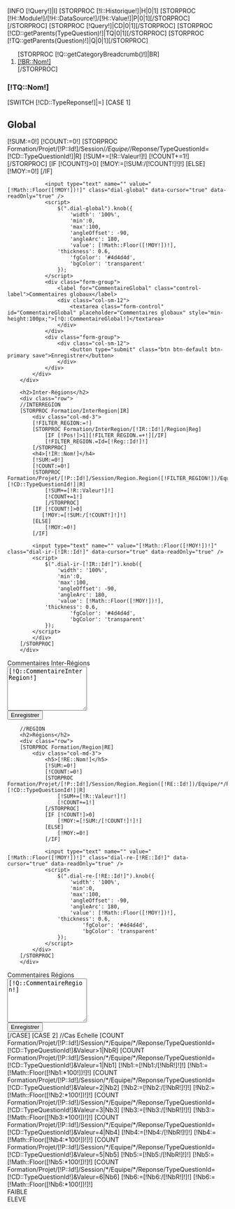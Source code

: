 [INFO [!Query!]|I]
[STORPROC [!I::Historique!]|H|0|1]
    [STORPROC [!H::Module!]/[!H::DataSource!]/[!H::Value!]|P|0|1][/STORPROC]
[/STORPROC]
[STORPROC [!Query!]|CD|0|1][/STORPROC]
[STORPROC [!CD::getParents(TypeQuestion)!]|TQ|0|1][/STORPROC]
[STORPROC [!TQ::getParents(Question)!]|Q|0|1][/STORPROC]

<ol class="breadcrumb">
    [STORPROC [!Q::getCategoryBreadcrumb()!]|BR]
    <li><a href="#">[!BR::Nom!]</a></li>
    [/STORPROC]
</ol>

<h3>[!TQ::Nom!]</h3>

[SWITCH [!CD::TypeReponse!]|=]
    [CASE 1]
        <div class="row">
            <div class="col-md-12">
                <h2>Global</h2>
                [!SUM:=0!]
                [!COUNT:=0!]
                [STORPROC Formation/Projet/[!P::Id!]/Session/*/Equipe/*/Reponse/TypeQuestionId=[!CD::TypeQuestionId!]|R]
                    [!SUM+=[!R::Valeur!]!]
                    [!COUNT+=1!]
                [/STORPROC]
                [IF [!COUNT!]>0]
                    [!MOY:=[!SUM:/[!COUNT!]!]!]
                [ELSE]
                    [!MOY:=0!]
                [/IF]

                <input type="text" name="" value="[!Math::Floor([!MOY!])!]" class="dial-global" data-cursor="true" data-readOnly="true" />
                <script>
                    $(".dial-global").knob({
                        'width': '100%',
                        'min':0,
                        'max':100,
                        'angleOffset': -90,
                        'angleArc': 180,
                        'value': [!Math::Floor([!MOY!])!],
                    'thickness': 0.6,
                        'fgColor': '#4d4d4d',
                        'bgColor': 'transparent'
                    });
                </script>
                <div class="form-group">
                    <label for="CommentaireGlobal" class="control-label">Commentaires globaux</label>
                    <div class="col-sm-12">
                        <textarea class="form-control" id="CommentaireGlobal" placeholder="Commentaires globaux" style="min-height:100px;">[!Q::CommentaireGlobal!]</textarea>
                    </div>
                </div>
                <div class="form-group">
                    <div class="col-sm-12">
                        <button type="submit" class="btn btn-default btn-primary save">Enregistrer</button>
                    </div>
                </div>
            </div>
        </div>

        <h2>Inter-Régions</h2>
        <div class="row">
        //INTERREGION
        [STORPROC Formation/InterRegion|IR]
            <div class="col-md-3">
            [!FILTER_REGION:=!]
            [STORPROC Formation/InterRegion/[!IR::Id!]/Region|Reg]
                [IF [!Pos!]>1][!FILTER_REGION.=+!][/IF]
                [!FILTER_REGION.=Id=[!Reg::Id!]!]
            [/STORPROC]
            <h4>[!IR::Nom!]</h4>
            [!SUM:=0!]
            [!COUNT:=0!]
            [STORPROC Formation/Projet/[!P::Id!]/Session/Region.Region([!FILTER_REGION!])/Equipe/*/Reponse/TypeQuestionId=[!CD::TypeQuestionId!]|R]
                [!SUM+=[!R::Valeur!]!]
                [!COUNT+=1!]
                [/STORPROC]
            [IF [!COUNT!]>0]
               [!MOY:=[!SUM:/[!COUNT!]!]!]
            [ELSE]
                [!MOY:=0!]
            [/IF]

            <input type="text" name="" value="[!Math::Floor([!MOY!])!]" class="dial-ir-[!IR::Id!]" data-cursor="true" data-readOnly="true" />
            <script>
                $(".dial-ir-[!IR::Id!]").knob({
                    'width': '100%',
                    'min':0,
                    'max':100,
                    'angleOffset': -90,
                    'angleArc': 180,
                    'value': [!Math::Floor([!MOY!])!],
                'thickness': 0.6,
                        'fgColor': '#4d4d4d',
                        'bgColor': 'transparent'
                });
            </script>
            </div>
        [/STORPROC]
        </div>
<div class="form-group">
    <label for="CommentaireGlobal" class="control-label">Commentaires Inter-Régions</label>
    <div class="col-sm-12">
        <textarea class="form-control" id="CommentaireInterRegion" placeholder="Commentaires inter-régions" style="min-height:100px;">[!Q::CommentaireInterRegion!]</textarea>
    </div>
</div>
<div class="form-group">
    <div class="col-sm-12">
        <button type="submit" class="btn btn-default btn-primary save">Enregistrer</button>
    </div>
</div>

        //REGION
        <h2>Régions</h2>
        <div class="row">
        [STORPROC Formation/Region|RE]
            <div class="col-md-3">
                <h5>[!RE::Nom!]</h5>
                [!SUM:=0!]
                [!COUNT:=0!]
                [STORPROC Formation/Projet/[!P::Id!]/Session/Region.Region([!RE::Id!])/Equipe/*/Reponse/TypeQuestionId=[!CD::TypeQuestionId!]|R]
                    [!SUM+=[!R::Valeur!]!]
                    [!COUNT+=1!]
                [/STORPROC]
                [IF [!COUNT!]>0]
                    [!MOY:=[!SUM:/[!COUNT!]!]!]
                [ELSE]
                    [!MOY:=0!]
                [/IF]

                <input type="text" name="" value="[!Math::Floor([!MOY!])!]" class="dial-re-[!RE::Id!]" data-cursor="true" data-readOnly="true" />
                <script>
                    $(".dial-re-[!RE::Id!]").knob({
                        'width': '100%',
                        'min':0,
                        'max':100,
                        'angleOffset': -90,
                        'angleArc': 180,
                        'value': [!Math::Floor([!MOY!])!],
                    'thickness': 0.6,
                            'fgColor': '#4d4d4d',
                            'bgColor': 'transparent'
                    });
                </script>
            </div>
        [/STORPROC]
        </div>
<div class="form-group">
    <label for="CommentaireGlobal" class="control-label">Commentaires Régions</label>
    <div class="col-sm-12">
        <textarea class="form-control" id="CommentaireRegion" placeholder="Commentaires régions" style="min-height:100px;">[!Q::CommentaireRegion!]</textarea>
    </div>
</div>
<div class="form-group">
    <div class="col-sm-12">
        <button type="submit" class="btn btn-default btn-primary save">Enregistrer</button>
    </div>
</div>    [/CASE]
    [CASE 2]
//Cas Echelle
        [COUNT Formation/Projet/[!P::Id!]/Session/*/Equipe/*/Reponse/TypeQuestionId=[!CD::TypeQuestionId!]&Valeur>1|NbR]
        [COUNT Formation/Projet/[!P::Id!]/Session/*/Equipe/*/Reponse/TypeQuestionId=[!CD::TypeQuestionId!]&Valeur=1|Nb1]
[!Nb1:=[!Nb1:/[!NbR!]!]!]
[!Nb1:=[!Math::Floor([!Nb1:*100!])!]!]
        [COUNT Formation/Projet/[!P::Id!]/Session/*/Equipe/*/Reponse/TypeQuestionId=[!CD::TypeQuestionId!]&Valeur=2|Nb2]
[!Nb2:=[!Nb2:/[!NbR!]!]!]
[!Nb2:=[!Math::Floor([!Nb2:*100!])!]!]
        [COUNT Formation/Projet/[!P::Id!]/Session/*/Equipe/*/Reponse/TypeQuestionId=[!CD::TypeQuestionId!]&Valeur=3|Nb3]
[!Nb3:=[!Nb3:/[!NbR!]!]!]
[!Nb3:=[!Math::Floor([!Nb3:*100!])!]!]
        [COUNT Formation/Projet/[!P::Id!]/Session/*/Equipe/*/Reponse/TypeQuestionId=[!CD::TypeQuestionId!]&Valeur=4|Nb4]
[!Nb4:=[!Nb4:/[!NbR!]!]!]
[!Nb4:=[!Math::Floor([!Nb4:*100!])!]!]
        [COUNT Formation/Projet/[!P::Id!]/Session/*/Equipe/*/Reponse/TypeQuestionId=[!CD::TypeQuestionId!]&Valeur=5|Nb5]
[!Nb5:=[!Nb5:/[!NbR!]!]!]
[!Nb5:=[!Math::Floor([!Nb5:*100!])!]!]
        [COUNT Formation/Projet/[!P::Id!]/Session/*/Equipe/*/Reponse/TypeQuestionId=[!CD::TypeQuestionId!]&Valeur=6|Nb6]
[!Nb6:=[!Nb6:/[!NbR!]!]!]
[!Nb6:=[!Math::Floor([!Nb6:*100!])!]!]
        <div class="legendeG">FAIBLE</div>
        <canvas id="myChart" width="500" height="350" style="width: 75%;margin-left: 12%"></canvas>
        <div class="legendeD">ELEVE</div>
        <script>

            // Get context with jQuery - using jQuery's .get() method.
            var ctx = $("#myChart").get(0).getContext("2d");
            var data = {
                labels: ['1', "2", "3", "4", "5", "6"],
                datasets: [
                    {
                        label: "Réponses",
                        fillColor: "rgba(151,187,205,0.5)",
                        strokeColor: "rgba(151,187,205,0.8)",
                        highlightFill: "rgba(151,187,205,0.75)",
                        highlightStroke: "rgba(151,187,205,1)",
                        data: [[!Nb1!],[!Nb2!],[!Nb3!],[!Nb4!],[!Nb5!],[!Nb6!]]
                    }/*,
                     {
                     label: "Non",
                     fillColor: "rgba(151,187,205,0.5)",
                     strokeColor: "rgba(151,187,205,0.8)",
                     highlightFill: "rgba(151,187,205,0.75)",
                     highlightStroke: "rgba(151,187,205,1)",
                     data: []
                     }*/
                ]
            };
            var myNewChart = new Chart(ctx).Bar(data, {
                scaleBeginAtZero : false,

                //Boolean - Whether grid lines are shown across the chart
                scaleShowGridLines : true,

                //String - Colour of the grid lines
                scaleGridLineColor : "rgba(0,0,0,.05)",

                //Number - Width of the grid lines
                scaleGridLineWidth : 1,

                //Boolean - Whether to show horizontal lines (except X axis)
                scaleShowHorizontalLines: true,

                //Boolean - Whether to show vertical lines (except Y axis)
                scaleShowVerticalLines: true,

                //Boolean - If there is a stroke on each bar
                barShowStroke : true,

                //Number - Pixel width of the bar stroke
                barStrokeWidth : 2,

                //Number - Spacing between each of the X value sets
                barValueSpacing : 5,

                //Number - Spacing between data sets within X values
                barDatasetSpacing : 1,

                //String - A legend template
                legendTemplate : "<ul class=\"<%=name.toLowerCase()%>-legend\"><% for (var i=0; i<datasets.length; i++){%><li><span style=\"background-color:<%=datasets[i].fillColor%>\"></span><%if(datasets[i].label){%><%=datasets[i].label%><%}%></li><%}%></ul>"
            });

        </script>keywords




    [/CASE]
    [CASE 3]
        //<h1>Réponses texte.</h1>
        [COUNT Formation/Projet/[!P::Id!]/Session/*/Equipe/*/Reponse/TypeQuestionId=[!CD::TypeQuestionId!]&Valeur!=|NbR]
        <ul class="nav nav-tabs" role="tablist">
            <li role="presentation" class="active"><a href="#keywords" aria-controls="keywords" role="tab" data-toggle="tab">Mots clefs</a></li>
            <li role="presentation"><a href="#2words" aria-controls="2words" role="tab" data-toggle="tab">Expressions de 2 mots</a></li>
            <li role="presentation"><a href="#3words" aria-controls="3words" role="tab" data-toggle="tab">Expressions de 3 mots</a></li>
            <li role="presentation"><a href="#random" aria-controls="random" role="tab" data-toggle="tab">10 réponses au hasard ( [!NbR!] Réponses au total)</a></li>
            <li role="presentation"><a href="#dev" aria-controls="dev" role="tab" data-toggle="tab">Toutes les réponses</a></li>
        </ul>



        <!-- Tab panes -->
        <div class="tab-content">
            <div role="tabpanel" class="tab-pane active" id="keywords">
                <div id="keywordspane" class="cloudtag" data-var="keywords"></div>
                <script>
                    var data = [];
                    data['keywords'] = [
                   [STORPROC [!TQ::getKeywords()!]|K]
                    [IF [!Pos!]>1],[/IF]{text: "[!Key!]", weight: [!K!]}
                    [/STORPROC]
                    ];

                    $('#keywordspane').jQCloud(data['keywords'], {
                        shape: 'rectangular',
                        autoResize: true
                    });
                </script>
            </div>
            <div role="tabpanel" class="tab-pane fade" id="2words">
                <div id="2wordspane" class="cloudtag" data-var="twokeywords"></div>
                <script>

                    data['twokeywords'] = [
                        [STORPROC [!TQ::getTwoKeywords()!]|K]
                    [IF [!Pos!]>1],[/IF]{text: "[!Key!]", weight: [!K!]}
                    [/STORPROC]
                    ];
                </script>
            </div>
            <div role="tabpanel" class="tab-pane fade" id="3words">
                <div id="3wordspane" class="cloudtag" data-var="threekeywords"></div>
                <script>
                    data['threekeywords'] = [
                        [STORPROC [!TQ::getThreeKeywords()!]|K]
                    [IF [!Pos!]>1],[/IF]{text: "[!Key!]", weight: [!K!]}
                    [/STORPROC]
                    ];
                </script>
            </div>
            <div role="tabpanel" class="tab-pane" id="random">
                <a href=""  class="btn btn-primary refreshverbatim pull-right" style="margin-top: -37px;">10 autres réponses</a>
                <div class="verbatim">

                </div>
                <script>
                    //initialisation
                    $('.refreshverbatim').click(function (e){
                        e.preventDefault();
                        getReponse();
                    });
                    function getReponse() {
                        $.ajax({
                            url: '/Projets/[!P::Id!]/Session/*/Donnee/[!CD::Id!]/VerbatimStats.htm',
                            context: $( '.verbatim' )
                        }).done(function(data) {
                            $( '.verbatim').html(data);
                        });
                    }
                    getReponse();
                </script>
            </div>
            <div role="tabpanel" class="tab-pane" id="dev">
                [STORPROC Formation/Projet/[!P::Id!]/Session/*/Equipe/*/Reponse/TypeQuestionId=[!CD::TypeQuestionId!]&Valeur!=|R|0|1000]
                <div class="well">
                    //[STORPROC Formation/TypeQuestion/Reponse/[!R::Id!]|TQ][/STORPROC]
                    //[STORPROC Formation/Question/TypeQuestion/[!TQ::Id!]|Q][/STORPROC]
                    //[STORPROC Formation/Equipe/Reponse/[!R::Id!]|E][/STORPROC]
                    //[STORPROC Formation/Session/Equipe/[!E::Id!]|S][/STORPROC]
                    <p>[!R::Valeur!]</p>
                </div>
                [/STORPROC]
            </div>
        </div>

        <script>
            $('a[data-toggle="tab"]').on('shown.bs.tab', function (e) {
                $(e.target.hash+'pane').jQCloud(data[$(e.target.hash+'pane').attr('data-var')], {
                    shape: 'rectangular',
                    autoResize: true
                });
            })
        </script>
    [/CASE]
    [CASE 4]
        //Cas OUi / Non
[COUNT Formation/Projet/[!P::Id!]/Session/*/Equipe/*/Reponse/TypeQuestionId=[!CD::TypeQuestionId!]|NbR]
        [COUNT Formation/Projet/[!P::Id!]/Session/*/Equipe/*/Reponse/TypeQuestionId=[!CD::TypeQuestionId!]&Valeur=1|Nb1]
[!Nb1:=[!Nb1:/[!NbR!]!]!]
[!Nb1:=[!Math::Floor([!Nb1:*100!])!]!]
        [COUNT Formation/Projet/[!P::Id!]/Session/*/Equipe/*/Reponse/TypeQuestionId=[!CD::TypeQuestionId!]&Valeur=0|Nb2]
[!Nb2:=[!Nb2:/[!NbR!]!]!]
[!Nb2:=[!Math::Floor([!Nb2:*100!])!]!]
        <canvas id="myChart" width="500" height="350" style="width: 75%;margin-left: 12%"></canvas>

        <script>

            // Get context with jQuery - using jQuery's .get() method.
            var ctx = $("#myChart").get(0).getContext("2d");
            var data = [
                {
                    value: '[!Nb1!]',
                    color: "#46BFBD",
                    highlight: "#5AD3D1",
                    label: "Réponse Oui"
                },
                {
                    value: '[!Nb2!]',
                    color:"#F7464A",
                    highlight: "#FF5A5E",
                    label: "Réponse Non"
                }
            ];
            var myNewChart = new Chart(ctx).Pie(data, {
                //Boolean - Whether we should show a stroke on each segment
                segmentShowStroke : true,

                //String - The colour of each segment stroke
                segmentStrokeColor : "#fff",

                //Number - The width of each segment stroke
                segmentStrokeWidth : 2,

                //Number - The percentage of the chart that we cut out of the middle
                percentageInnerCutout : 0, // This is 0 for Pie charts

                //Number - Amount of animation steps
                animationSteps : 100,

                //StrSession/[!S::Id!]ing - Animation easing effect
                animationEasing : "easeOutBounce",

                //Boolean - Whether we animate the rotation of the Doughnut
                animateRotate : true,

                //Boolean - Whether we animate scaling the Doughnut from the centre
                animateScale : false,

                //String - A legend template
                legendTemplate : "<ul class=\"<%=name.toLowerCase()%>-legend\"><% for (var i=0; i<segments.length; i++){%><li><span style=\"background-color:<%=segments[i].fillColor%>\"></span><%if(segments[i].label){%><%=segments[i].label%> % <%}%></li><%}%></ul>"

            });

        </script>

<h2>Inter-Régions</h2>
<div class="row">
    //INTERREGION
    [STORPROC Formation/InterRegion|IR]
    <div class="col-md-3">
        [!FILTER_REGION:=!]
        [STORPROC Formation/InterRegion/[!IR::Id!]/Region|Reg]
            [IF [!Pos!]>1][!FILTER_REGION.=+!][/IF]
            [!FILTER_REGION.=Id=[!Reg::Id!]!]
        [/STORPROC]
        <h4>[!IR::Nom!]</h4>
        [!Nb1:=0!]
        [!Nb2:=0!]
        [STORPROC Formation/Projet/[!P::Id!]/Session/Region.Region([!FILTER_REGION!])/Equipe/*/Reponse/TypeQuestionId=[!CD::TypeQuestionId!]&Valeur=1|R]
            [!Nb1+=1!]
        [/STORPROC]
        [STORPROC Formation/Projet/[!P::Id!]/Session/Region.Region([!FILTER_REGION!])/Equipe/*/Reponse/TypeQuestionId=[!CD::TypeQuestionId!]&Valeur=0|R]
            [!Nb2+=1!]
        [/STORPROC]

        <canvas id="myChart-IR-[!IR::Id!]" width="200" height="250" style="width: 75%;margin-left: 12%"></canvas>

        <script>

            // Get context with jQuery - using jQuery's .get() method.
            var ctx = $("#myChart-IR-[!IR::Id!]").get(0).getContext("2d");
            var data = [
                {
                    value: '[!Nb1!]',
                    color: "#46BFBD",
                    highlight: "#5AD3D1",
                    label: "Réponse Oui"
                },
                {
                    value: '[!Nb2!]',
                    color:"#F7464A",
                    highlight: "#FF5A5E",
                    label: "Réponse Non"
                }
            ];
            var myNewChart = new Chart(ctx).Pie(data, {
                //Boolean - Whether we should show a stroke on each segment
                segmentShowStroke : true,

                //String - The colour of each segment stroke
                segmentStrokeColor : "#fff",

                //Number - The width of each segment stroke
                segmentStrokeWidth : 2,

                //Number - The percentage of the chart that we cut out of the middle
                percentageInnerCutout : 0, // This is 0 for Pie charts

                //Number - Amount of animation steps
                animationSteps : 100,

                //StrSession/[!S::Id!]ing - Animation easing effect
                animationEasing : "easeOutBounce",

                //Boolean - Whether we animate the rotation of the Doughnut
                animateRotate : true,

                //Boolean - Whether we animate scaling the Doughnut from the centre
                animateScale : false,

                //String - A legend template
                legendTemplate : "<ul class=\"<%=name.toLowerCase()%>-legend\"><% for (var i=0; i<segments.length; i++){%><li><span style=\"background-color:<%=segments[i].fillColor%>\"></span><%if(segments[i].label){%><%=segments[i].label%> % <%}%></li><%}%></ul>"

            });

        </script>    </div>
    [/STORPROC]
</div>
<div class="form-group">
    <label for="CommentaireGlobal" class="control-label">Commentaires Inter-Régions</label>
    <div class="col-sm-12">
        <textarea class="form-control" id="CommentaireInterRegion" placeholder="Commentaires inter-régions" style="min-height:100px;">[!Q::CommentaireInterRegion!]</textarea>
    </div>
</div>
<div class="form-group">
    <div class="col-sm-12">
        <button type="submit" class="btn btn-default btn-primary save">Enregistrer</button>
    </div>
</div>

//REGION
<h2>Régions</h2>
<div class="row">
    [STORPROC Formation/Region|RE]
    <div class="col-md-3">
        <h5>[!RE::Nom!]</h5>
        [!Nb1:=0!]
        [!Nb2:=0!]
        [STORPROC Formation/Projet/[!P::Id!]/Session/Region.Region([!RE::Id!])/Equipe/*/Reponse/TypeQuestionId=[!CD::TypeQuestionId!]&Valeur=1|R]
            [!Nb1+=1!]
        [/STORPROC]
        [STORPROC Formation/Projet/[!P::Id!]/Session/Region.Region([!RE::Id!])/Equipe/*/Reponse/TypeQuestionId=[!CD::TypeQuestionId!]&Valeur=0|R]
            [!Nb2+=1!]
        [/STORPROC]

        <canvas id="myChart-RE-[!RE::Id!]" width="200" height="250" style="width: 75%;margin-left: 12%"></canvas>

        <script>

            // Get context with jQuery - using jQuery's .get() method.
            var ctx = $("#myChart-RE-[!RE::Id!]").get(0).getContext("2d");
            var data = [
                {
                    value: '[!Nb1!]',
                    color: "#46BFBD",
                    highlight: "#5AD3D1",
                    label: "Réponse Oui"
                },
                {
                    value: '[!Nb2!]',
                    color:"#F7464A",
                    highlight: "#FF5A5E",
                    label: "Réponse Non"
                }
            ];
            var myNewChart = new Chart(ctx).Pie(data, {
                //Boolean - Whether we should show a stroke on each segment
                segmentShowStroke : true,

                //String - The colour of each segment stroke
                segmentStrokeColor : "#fff",

                //Number - The width of each segment stroke
                segmentStrokeWidth : 2,

                //Number - The percentage of the chart that we cut out of the middle
                percentageInnerCutout : 0, // This is 0 for Pie charts

                //Number - Amount of animation steps
                animationSteps : 100,

                //StrSession/[!S::Id!]ing - Animation easing effect
                animationEasing : "easeOutBounce",

                //Boolean - Whether we animate the rotation of the Doughnut
                animateRotate : true,

                //Boolean - Whether we animate scaling the Doughnut from the centre
                animateScale : false,

                //String - A legend template
                legendTemplate : "<ul class=\"<%=name.toLowerCase()%>-legend\"><% for (var i=0; i<segments.length; i++){%><li><span style=\"background-color:<%=segments[i].fillColor%>\"></span><%if(segments[i].label){%><%=segments[i].label%> % <%}%></li><%}%></ul>"

            });

        </script>    </div>
    [/STORPROC]
</div>
    [/CASE]
    [CASE 5]
        //Cas Sélection
[COUNT Formation/Projet/[!P::Id!]/Session/*/Equipe/*/Reponse/TypeQuestionId=[!CD::TypeQuestionId!]|NbR]
        <canvas id="myChart" width="500" height="500" style="width: 75%;margin-left: 12%"></canvas>

        <script>

            // Get context with jQuery - using jQuery's .get() method.
            var ctx = $("#myChart").get(0).getContext("2d");
            var data = {
                labels: [[STORPROC [!TQ::getChildren(TypeQuestionValeur)!]|TQV]"[!TQV::Valeur!]"[IF [!Pos!]!=[!NbResult!]],[/IF][/STORPROC]],
            datasets: [
                {
                    label: "[!TQV::Valeur!]",
                    fillColor: "rgba(151,187,205,0.5)",
                    strokeColor: "rgba(151,187,205,0.8)",
                    highlightFill: "rgba(151,187,205,0.75)",
                    highlightStroke: "rgba(151,187,205,1)",
                    data: [
                        [STORPROC [!TQ::getChildren(TypeQuestionValeur)!]|TQV]
                            [COUNT Formation/Projet/[!P::Id!]/Session/*/Equipe/*/Reponse/TypeQuestionId=[!CD::TypeQuestionId!]&Valeur=[!TQV::Id!]|Nb1]
                             [!Nb1:=[!Nb1:/[!NbR!]!]!]
                             [!Nb1:=[!Math::Floor([!Nb1:*100!])!]!]
                             [!Nb1!][IF [!Pos!]!=[!NbResult!]],[/IF]
                         [/STORPROC]

                 ]
             }
             ]
             };
             var myNewChart = new Chart(ctx).Bar(data, {
             scaleBeginAtZero : true,

             //Boolean - Whether grid lines are shown across the chart
             scaleShowGridLines : true,

             //String - Colour of the grid lines
             scaleGridLineColor : "rgba(0,0,0,.05)",

             //Number - Width of the grid lines
             scaleGridLineWidth : 1,

             //Boolean - Whether to show horizontal lines (except X axis)
             scaleShowHorizontalLines: true,

             //Boolean - Whether to show vertical lines (except Y axis)
             scaleShowVerticalLines: true,

             //Boolean - If there is a stroke on each bar
             barShowStroke : true,

             //Number - Pixel width of the bar stroke
             barStrokeWidth : 2,

             //Number - Spacing between each of the X value sets
             barValueSpacing : 5,

             //Number - Spacing between data sets within X values
             barDatasetSpacing : 1,

             //String - A legend template
             legendTemplate : "<ul class=\"<%=name.toLowerCase()%>-legend\"><% for (var i=0; i<datasets.length; i++){%><li><span style=\"background-color:<%=datasets[i].fillColor%>\"></span><%if(datasets[i].label){%><%=datasets[i].label%><%}%></li><%}%></ul>"
             });

        </script>
    [/CASE]
    [CASE 6]
        [!qty:=0!]
        [!sum:=0!]
        [!res:=100!]
        [STORPROC Formation/Session/[!S::Id!]/Equipe/*/Reponse/TypeQuestionId=[!CD::TypeQuestionId!]|R]
            [!qty+=1!]
            [!sum+=[!R::Valeur!]!]
        [/STORPROC]
        [!moy:=[!sum!]!]
        [!moy/=[!qty!]!]
        [!res-=[!moy!]!]

        <div class="well">
            <p>[!moy!] %</p>
        </div>
        <canvas id="myChart" width="500" height="500" style="width: 55%;margin-left: 12%"></canvas>

        <script>

            // Get context with jQuery - using jQuery's .get() method.
            var ctx = $("#myChart").get(0).getContext("2d");
            var data = [{
                value: [!moy!],
                color:"#F7464A",
                highlight: "#FF5A5E",
                label: "[!TQ::Nom!]"
            },{
                value: [!res!],
                color:"#c0c0c0",
                highlight: "#7e7e7e",
                label: "Autre"
            }];


            var myNewChart = new Chart(ctx).Pie(data, {
                //Boolean - Whether we should show a stroke on each segment
                segmentShowStroke : true,

                //String - The colour of each segment stroke
                segmentStrokeColor : "#fff",

                //Number - The width of each segment stroke
                segmentStrokeWidth : 2,

                //Number - The percentage of the chart that we cut out of the middle
                percentageInnerCutout : 0, // This is 0 for Pie charts

                //Number - Amount of animation steps
                animationSteps : 100,

                //String - Animation easing effect
                animationEasing : "easeOutBounce",

                //Boolean - Whether we animate the rotation of the Doughnut
                animateRotate : true,

                //Boolean - Whether we animate scaling the Doughnut from the centre
                animateScale : false,

                //String - A legend template
                legendTemplate : "<ul class=\"<%=name.toLowerCase()%>-legend\"><% for (var i=0; i<segments.length; i++){%><li><span style=\"background-color:<%=segments[i].fillColor%>\"></span><%if(segments[i].label){%><%=segments[i].label%><%}%></li><%}%></ul>"

            });


        </script>
    [/CASE]
    [CASE 7]
        [STORPROC Formation/Session/[!S::Id!]/Equipe/*/Reponse/TypeQuestionId=[!CD::TypeQuestionId!]|R]
            [IF [!R::Valeur!]]
                [!val:=[!Utils::unserialize([!R::Valeur!])!]!]
                <div class="well">
                    [STORPROC [!val!]|v]
                        <p>[!v!]</p>
                    [/STORPROC]
                </div>
            [/IF]
        [/STORPROC]
    [/CASE]
    [CASE 8]
        [OBJ Formation|Question|q]
        [!q::traiterTypeReponse(8,[!S::Id!],[!CD::TypeQuestionId!])!]
    [/CASE]
    [CASE 9]
        [OBJ Formation|Question|q]
        [!q::traiterTypeReponse(9,[!S::Id!],[!CD::TypeQuestionId!])!]
    [/CASE]
    [CASE 10]
        [OBJ Formation|Question|q]
        [!q::traiterTypeReponse(10,[!S::Id!],[!CD::TypeQuestionId!])!]
    [/CASE]
    [CASE 11]
        <p>11</p>
    [/CASE]
    [CASE 12]
        [OBJ Formation|Question|q]
        [!q::traiterTypeReponse(12,[!S::Id!],[!CD::TypeQuestionId!])!]
    [/CASE]
    [CASE 13]
        [OBJ Formation|Question|q]
        [!q::traiterTypeReponse(13,[!S::Id!],[!CD::TypeQuestionId!])!]
    [/CASE]
    [DEFAULT]
        <p>Aucune donnée à afficher</p>
    [/DEFAULT]
[/SWITCH]
<script>
    $('button.save').click(function () {
        data = {
            CommentaireGlobal: $('textarea#CommentaireGlobal').val(),
            CommentaireRegion: $('textarea#CommentaireRegion').val(),
            CommentaireInterRegion: $('textarea#CommentaireInterRegion').val()
        }
        $.ajax({
            method: "POST",
            url: "/Formation/Question/[!Q::Id!]/SaveCommentaire.json",
            data: data
        }) .done(function( msg ) {
            alert( "Data Saved: " + msg );
        });
    })
</script>